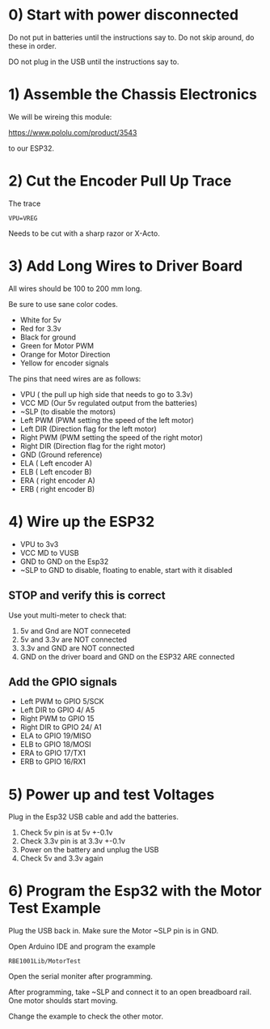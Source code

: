 # 0) Start with power disconnected

Do not put in batteries until the instructions say to. Do not skip around, do these in order. 

DO not plug in the USB until the instructions say to. 

# 1) Assemble the Chassis Electronics

We will be wireing this module:

https://www.pololu.com/product/3543

to our ESP32. 

# 2) Cut the Encoder Pull Up Trace

The trace

```VPU=VREG```

Needs to be cut with a sharp razor or X-Acto. 



# 3) Add Long Wires to Driver Board

All wires should be 100 to 200 mm long. 

Be sure to use sane color codes. 
 * White for 5v
 * Red for 3.3v
 * Black for ground
 * Green for Motor PWM
 * Orange for Motor Direction
 * Yellow for encoder signals
 
The pins that need wires are as follows:

 * VPU    ( the pull up high side that needs to go to 3.3v)
 * VCC MD (Our 5v regulated output from the batteries)
 * ~SLP   (to disable the motors)
 * Left PWM (PWM setting the speed of the left motor)
 * Left DIR  (Direction flag for the left motor)
 * Right PWM (PWM setting the speed of the right motor)
 * Right DIR (Direction flag for the right motor)
 * GND (Ground reference)
 * ELA ( Left encoder A)
 * ELB ( Left encoder B)
 * ERA ( right encoder A)
 * ERB ( right encoder B)
 
 # 4) Wire up the ESP32
 
 * VPU   to 3v3
 * VCC MD to VUSB
 * GND to GND on the Esp32
 * ~SLP   to GND to disable, floating to enable, start with it disabled
## STOP and verify this is correct

Use yout multi-meter to check that:

1) 5v and Gnd are NOT conneceted
1) 5v and 3.3v are NOT connected
1) 3.3v and GND are NOT connected
1) GND on the driver board and GND on the ESP32 ARE connected

## Add the GPIO signals
 * Left PWM to GPIO 5/SCK
 * Left DIR  to GPIO 4/ A5
 * Right PWM to GPIO 15 
 * Right DIR to GPIO 24/ A1
 * ELA to GPIO 19/MISO
 * ELB to GPIO 18/MOSI
 * ERA to GPIO 17/TX1
 * ERB to GPIO 16/RX1
 
# 5) Power up and test Voltages

Plug in the Esp32 USB cable and add the batteries. 

1) Check 5v pin is at 5v +-0.1v
1) Check 3.3v pin is at 3.3v +-0.1v
1) Power on the battery and unplug the USB
1) Check 5v and 3.3v again
 
# 6) Program the Esp32 with the Motor Test Example


Plug the USB back in. Make sure the Motor ~SLP pin is in GND. 

Open Arduino IDE and program the example 

```RBE1001Lib/MotorTest```

Open the serial moniter after programming. 

After programming, take ~SLP and connect it to an open breadboard rail. One motor shoulds start moving.

Change the example to check the other motor. 
 
